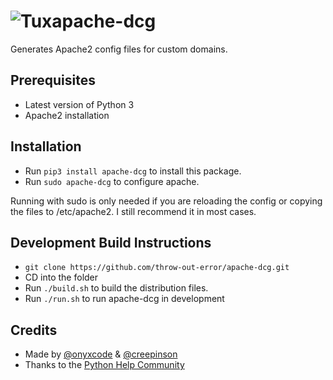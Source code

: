 # ![Tux](https://cdn2.iconfinder.com/data/icons/designer-skills/128/linux-server-system-platform-os-computer-penguin-64.png)apache-dcg

Generates Apache2 config files for custom domains.

## Prerequisites

- Latest version of Python 3
- Apache2 installation

## Installation

- Run `pip3 install apache-dcg` to install this package.
- Run `sudo apache-dcg` to configure apache.

Running with sudo is only needed if you are reloading the config or copying the files to /etc/apache2\. I still recommend it in most cases.

## Development Build Instructions

- `git clone https://github.com/throw-out-error/apache-dcg.git`
- CD into the folder
- Run `./build.sh` to build the distribution files.
- Run `./run.sh` to run apache-dcg in development

## Credits

- Made by [@onyxcode](https://github.com/onyxcode) & [@creepinson](https://github.com/creepinson)
- Thanks to the [Python Help Community](https://discord.gg/python)
